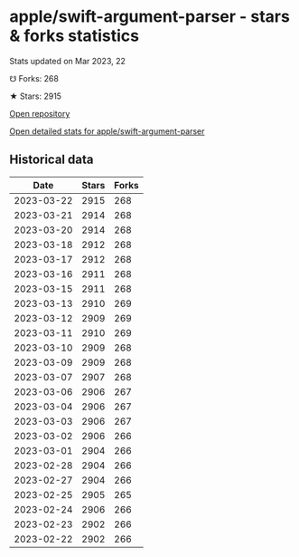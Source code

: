 # apple/swift-argument-parser - stars & forks statistics

Stats updated on Mar 2023, 22

☋ Forks: 268

★ Stars: 2915

[Open repository](https://github.com/apple/swift-argument-parser)

[Open detailed stats for apple/swift-argument-parser](https://reviewgithub.com/rep/apple/swift-argument-parser)

## Historical data
| Date | Stars | Forks |
|------|-------|-------|
| 2023-03-22 | 2915 | 268 | 
| 2023-03-21 | 2914 | 268 | 
| 2023-03-20 | 2914 | 268 | 
| 2023-03-18 | 2912 | 268 | 
| 2023-03-17 | 2912 | 268 | 
| 2023-03-16 | 2911 | 268 | 
| 2023-03-15 | 2911 | 268 | 
| 2023-03-13 | 2910 | 269 | 
| 2023-03-12 | 2909 | 269 | 
| 2023-03-11 | 2910 | 269 | 
| 2023-03-10 | 2909 | 268 | 
| 2023-03-09 | 2909 | 268 | 
| 2023-03-07 | 2907 | 268 | 
| 2023-03-06 | 2906 | 267 | 
| 2023-03-04 | 2906 | 267 | 
| 2023-03-03 | 2906 | 267 | 
| 2023-03-02 | 2906 | 266 | 
| 2023-03-01 | 2904 | 266 | 
| 2023-02-28 | 2904 | 266 | 
| 2023-02-27 | 2904 | 266 | 
| 2023-02-25 | 2905 | 265 | 
| 2023-02-24 | 2906 | 266 | 
| 2023-02-23 | 2902 | 266 | 
| 2023-02-22 | 2902 | 266 | 

